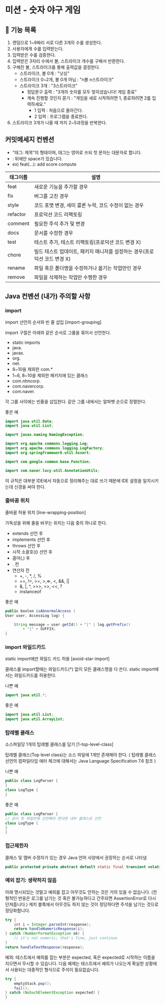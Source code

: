 # 미션 - 숫자 야구 게임

## 🚀 기능 목록
1. 랜덤으로 1~9짜리 서로 다른 3개의 수를 생성한다.
2. 사용자에게 수를 입력받는다.
3. 입력받은 수를 검증한다.
4. 입력받은 3자리 수에서 볼, 스트라이크 개수를 구해서 반환한다.
5. 구해진 볼, 스트라이크를 통해 출력값을 결정한다.
    - 스트라이크, 볼 0개 : "낫싱"
    - 스트라이크 0~2개, 볼 0개 아님 : "n볼 n스트라이크"
    - 스트라이크 3개 : "3스트라이크"
        - 정답문구 출력 : "3개의 숫자를 모두 맞히셨습니다! 게임 종료"
        - 계속 진행할 것인지 묻기 : "게임을 새로 시작하려면 1, 종료하려면 2를 입력하세요."
            - 1 입력 : 처음으로 돌아간다.
            - 2 입력 : 프로그램을 종료한다.
6. 스트라이크 3개가 나올 때 까지 2~5과정을 반복한다.

## 커밋메세지 컨벤션
- "태그: 제목"의 형태이며, 태그는 영어로 쓰되 첫 문자는 대문자로 합니다.
- : 뒤에만 space가 있습니다.
- ex) feat(...): add score compute

|태그이름|설명|
|------|---|
|feat|새로운 기능을 추가할 경우|
|fix|버그를 고친 경우|
|style|코드 포맷 변경, 세미 콜론 누락, 코드 수정이 없는 경우
|refactor|프로덕션 코드 리팩토링
|comment|필요한 주석 추가 및 변경|
|docs|문서를 수정한 경우|
|test|테스트 추가, 테스트 리팩토링(프로덕션 코드 변경 X)
|chore|빌드 테스트 업데이트, 패키지 매니저를 설정하는 경우(프로덕션 코드 변경 X)
|rename|파일 혹은 폴더명을 수정하거나 옮기는 작업만인 경우
|remove|파일을 삭제하는 작업만 수행한 경우|

## Java 컨벤션 (내가) 주의할 사항

### import
import 선언의 순서와 빈 줄 삽입
[import-grouping]

import 구절은 아래와 같은 순서로 그룹을 묶어서 선언한다.

- static imports
- java.
- javax.
- org.
- net.
- 8~10을 제외한 com.*
- 1~6, 8~10을 제외한 패키지에 있는 클래스
- com.nhncorp.
- com.navercorp.
- com.naver. 

각 그룹 사이에는 빈줄을 삽입한다. 같은 그룹 내에서는 알파벳 순으로 정렬한다.

좋은 예
```java
import java.util.Date;
import java.util.List;

import javax.naming.NamingException;

import org.apache.commons.logging.Log;
import org.apache.commons.logging.LogFactory;
import org.springframework.util.Assert;

import com.google.common.base.Function;

import com.naver.lucy.util.AnnotationUtils;
```
이 규칙은 대부분 IDE에서 자동으로 정리해주는 대로 쓰기 때문에 IDE 설정을 일치시키는데 신경을 써야 한다.

### 줄바꿈 위치
줄바꿈 허용 위치
[line-wrapping-position]

가독성을 위해 줄을 바꾸는 위치는 다음 중의 하나로 한다.

- extends 선언 후
- implements 선언 후
- throws 선언 후
- 시작 소괄호(() 선언 후
- 콤마(,) 후
- . 전
- 연산자 전
  - +, -, *, /, %
  - ==, !=, >=, >,⇐, <, &&, ||
  - &, |, ^, >>>, >>, <<, ?
  - instanceof

좋은 예
```java
public boolen isAbnormalAccess (
User user, AccessLog log) {

    String message = user.getId() + "|" | log.getPrefix()
        + "|" + SUFFIX;
}
```

### import 와일드카드 
static import에만 와일드 카드 허용
[avoid-star-import]

클래스를 import할때는 와일드카드(*) 없이 모든 클래스명을 다 쓴다. static import에서는 와일드카드를 허용한다.

나쁜 예
```java
import java.util.*;
```

좋은 예
```java
import java.util.List;
import java.util.ArrayList;
```

### 탑레벨 클래스
소스파일당 1개의 탑레벨 클래스를 담기
[1-top-level-class]

탑레벨 클래스(Top level class)는 소스 파일에 1개만 존재해야 한다. ( 탑레벨 클래스 선언의 컴파일타임 에러 체크에 대해서는 Java Language Specification 7.6 참조 )

나쁜 예
```java
public class LogParser {
}
class LogType {
}
```
좋은 예
```java
public class LogParser {
// 굳이 한 파일안에 선언해야 한다면 내부 클래스로 선언
class LogType {
}
}
```

### 접근제한자
클래스 및 멤버 수정자가 있는 경우 Java 언어 사양에서 권장하는 순서로 나타냄
```java
public protected private abstract default static final transient volatile synchronized native strictfp
```

### 예외 잡기: 생략하지 않음

아래 명시되있는 것말고 예외를 잡고 아무것도 안하는 것은 거의 있을 수 없습니다. (전형적인 반응은 로그를 남기는 것 혹은 불가능하다고 간주되면 AssertionError로 다시 던져줍니다.)
캐치 블록에서 아무것도 하지 않는 것이 정당하다면 주석을 남기는 것으로 정당화합니다.

```java
try {
    int i = Integer.parseInt(response);
    return handleNumericResponse(i);
} catch (NumberFormatException ok) {
    // it's not numeric; that's fine, just continue
}
return handleTextResponse(response);
```

예외: 테스트에서 예외를 잡는 부분은 expected, 혹은 expected로 시작하는 이름을 지으면서 무시할 수 있습니다. 다음 예제는 테스트에서 예외가 나오는게 확실한 상황에서 사용되는 대중적인 형식으로 주석이 필요없습니다.

```java
try {
    emptyStack.pop();
    fail();
} catch (NoSuchElementException expected) {
}
```
